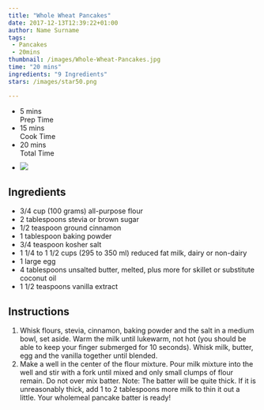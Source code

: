 ```yaml
---
title: "Whole Wheat Pancakes"
date: 2017-12-13T12:39:22+01:00
author: Name Surname
tags:
 - Pancakes
 - 20mins
thumbnail: /images/Whole-Wheat-Pancakes.jpg
time: "20 mins"
ingredients: "9 Ingredients"
stars: /images/star50.png

---
```


<div class="cookingSummary">
<ul class="cookingSummary">
	<li>5 mins<br>Prep Time</li>
	<li>15 mins<br>Cook Time</li>
	<li>20 mins<br>Total Time</li>
	<li style="padding-top: 10px"><img src="/images/star50.png"></li>
</div>



## Ingredients
-	3/4 cup (100 grams) all-purpose flour
-	2 tablespoons stevia or brown sugar
-	1/2 teaspoon ground cinnamon
-	1 tablespoon baking powder
-	3/4 teaspoon kosher salt
-	1 1/4 to 1 1/2 cups (295 to 350 ml) reduced fat milk, dairy or non-dairy
-	1 large egg
-	4 tablespoons unsalted butter, melted, plus more for skillet or substitute coconut oil
-	1 1/2 teaspoons vanilla extract


## Instructions
1. Whisk flours, stevia, cinnamon, baking powder and the salt in a medium bowl, set aside. Warm the milk until lukewarm, not hot (you should be able to keep your finger submerged for 10 seconds). Whisk milk, butter, egg and the vanilla together until blended.
2. Make a well in the center of the flour mixture. Pour milk mixture into the well and stir with a fork until mixed and only small clumps of flour remain. Do not over mix batter. Note: The batter will be quite thick. If it is unreasonably thick, add 1 to 2 tablespoons more milk to thin it out a little. Your wholemeal pancake batter is ready!